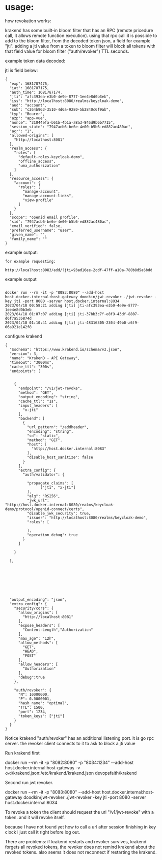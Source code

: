 # usage:
how revokation works:

krakend has some built-in bloom filter that has an RPC (remote pricedure call, it allows remote function execution).
using that rpc call it is possible to add to the bloom filter, from the decoded token json, a field for example "jti".
adding a jti value from a token to bloom filter will block all tokens with that field value for bloom filter ("auth/revoker") TTL seconds.

example token data decoded:

jti is field below:

```
{
  "exp": 1681787475,
  "iat": 1681787175,
  "auth_time": 1681787174,
  "jti": "afc393ea-e3b0-4e9e-8777-1ee4e8d0b3eb",
  "iss": "http://localhost:8080/realms/keycloak-demo",
  "aud": "account",
  "sub": "c264b963-3510-4d6a-9280-5b2840c6f9ab",
  "typ": "Bearer",
  "azp": "app-vue",
  "nonce": "21044efa-b61b-4b1a-a8a3-846d9b6b7715",
  "session_state": "7947acb6-be6e-4e00-b5b6-ed882ac480ac",
  "acr": "1",
  "allowed-origins": [
    "http://localhost:8081"
  ],
  "realm_access": {
    "roles": [
      "default-roles-keycloak-demo",
      "offline_access",
      "uma_authorization"
    ]
  },
  "resource_access": {
    "account": {
      "roles": [
        "manage-account",
        "manage-account-links",
        "view-profile"
      ]
    }
  },
  "scope": "openid email profile",
  "sid": "7947acb6-be6e-4e00-b5b6-ed882ac480ac",
  "email_verified": false,
  "preferred_username": "user",
  "given_name": "",
  "family_name": ""
}
```

example output:

```
for example requesting: 

http://localhost:8083/add/?jti=93ad16ee-2cdf-47ff-a10a-780b8d5a6bdd
```
example output
```

docker run --rm -it -p "8083:8080" --add-host host.docker.internal:host-gateway doodkin/jwt-revoker ./jwt-revoker -key jti -port 8080 -server host.docker.internal:8034
2023/04/18 00:58:21 adding [jti] jti-afc393ea-e3b0-4e9e-8777-1ee4e8d0b3eb
2023/04/18 01:07:07 adding [jti] jti-37bb3c7f-e8f9-43df-8807-d6f7a535874d
2023/04/18 01:10:41 adding [jti] jti-48316305-2304-49b0-a6f9-06a921e142f8

```

configure krakend


```
{
  "$schema": "https://www.krakend.io/schema/v3.json",
  "version": 3,
  "name": "KrakenD - API Gateway",
  "timeout": "3000ms",
  "cache_ttl": "300s",
  "endpoints": [


    {
      "endpoint": "/v1/jwt-revoke",
      "method": "GET",
      "output_encoding": "string",
      "cache_ttl": "1s",
      "input_headers": [
        "x-jti"
      ],
      "backend": [
        {
          "url_pattern": "/addheader",
          "encoding": "string",
          "sd": "static",
          "method": "GET",
          "host": [
            "http://host.docker.internal:8083"
          ],
          "disable_host_sanitize": false
        }
      ],
      "extra_config": {
        "auth/validator": {

          "propagate_claims": [
                ["jti", "x-jti"]
          ],
          "alg": "RS256",
          "jwk_url": "http://host.docker.internal:8080/realms/keycloak-demo/protocol/openid-connect/certs",
          "disable_jwk_security": true,
          "issuer": "http://localhost:8080/realms/keycloak-demo",
          "roles": [
           
          ],
          "operation_debug": true
        }
      }

    }

  ],
  
  
  
  
  
  
  
  
  "output_encoding": "json",
  "extra_config": {
    "security/cors": {
      "allow_origins": [
        "http://localhost:8081"
      ],
      "expose_headers": [
        "Content-Length","Authorization"
      ],
      "max_age": "12h",
      "allow_methods": [
        "GET",
        "HEAD",
        "POST"
      ],
      "allow_headers": [
        "Authorization"
      ],
      "debug":true
    },

    "auth/revoker": {
      "N": 10000000,
      "P": 0.0000001,
      "hash_name": "optimal",
      "TTL": 1500,
      "port": 1234,
      "token_keys": ["jti"]
    }
  }
}
```

Notice krakend "auth/revoker" has an additional listening port. it is go rpc server. the revoker client connects to it to ask to block a jti value


Run krakend first

docker run --rm -it -p "8082:8080" -p "8034:1234" --add-host host.docker.internal:host-gateway -v `cwd`/krakend.json:/etc/krakend/krakend.json devopsfaith/krakend

Second run jwt revoker.

docker run --rm -it -p "8083:8080" --add-host host.docker.internal:host-gateway doodkin/jwt-revoker ./jwt-revoker -key jti -port 8080 -server host.docker.internal:8034


To revoke a token the client should request the url "/v1/jwt-revoke" with a token. and it will revoke itself.

because I have not found yet how to call a url after session finishing in key clock i just call it right before log out.

There are problems: if krakend restarts and revoker survives, krakend forgets all revoked tokens, the revoker does not remind krakend about the revoked tokens.
also seems it does not reconnect if restarting the krakend.
